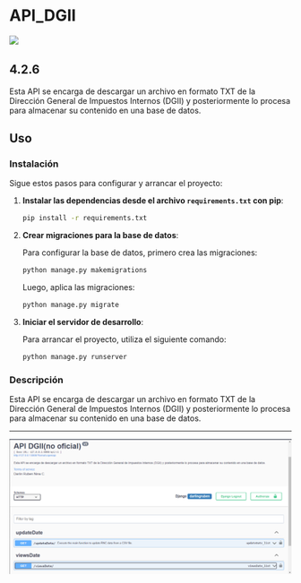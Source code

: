 # API_DGII
<img src="https://img.shields.io/badge/Django-092E20?style=for-the-badge&logo=django&logoColor=white" /><h2>4.2.6</h2>

Esta API se encarga de descargar un archivo en formato TXT de la Dirección General de Impuestos Internos (DGII) y posteriormente lo procesa para almacenar su contenido en una base de datos.

## Uso

### Instalación
Sigue estos pasos para configurar y arrancar el proyecto:

1. **Instalar las dependencias desde el archivo `requirements.txt` con pip**:

    ```bash
    pip install -r requirements.txt
    ```

2. **Crear migraciones para la base de datos**:

    Para configurar la base de datos, primero crea las migraciones:

    ```bash
    python manage.py makemigrations
    ```

    Luego, aplica las migraciones:

    ```bash
    python manage.py migrate
    ```

3. **Iniciar el servidor de desarrollo**:

    Para arrancar el proyecto, utiliza el siguiente comando:

    ```bash
    python manage.py runserver
    ```

### Descripción
Esta API se encarga de descargar un archivo en formato TXT de la Dirección General de Impuestos Internos (DGII) y posteriormente lo procesa para almacenar su contenido en una base de datos.

<hr>



![Imagen](./img.png)
